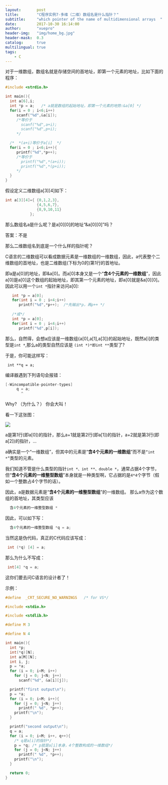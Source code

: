 ```yaml
---
layout:       post
title:        "C程序实例7-多维（二维）数组名是什么指针？"
subtitle:     "which pointer of the name of multidimensional arrays  "
date:         2017-10-30 16:14:00
author:       "xuepro"
header-img:   "img/home_bg.jpg"
header-mask:  0.3
catalog:      true
multilingual: true
tags:
    - C
---
```


对于一维数组，数组名就是存储空间的首地址，即第一个元素的地址，比如下面的程序：
```c
#include <strdio.h>

int main(){
  int a[6],i;
  int *p = a;   /* a就是数组的起始地址，即第一个元素的地势:&a[0] */
  for(i = 0 ; i<6;i++)
     scanf("%d",&a[i]); 
     /*等价于
       scanf("%d",a+i); 
       scanf("%d",p+i); 
     */  

  /*  *(a+i)等价于a[i]  */
  for(i = 0 ; i<6;i++){
     printf("%d",*p++);   
     /*等价于
       printf("%d",*(a+i)); 
       printf("%d",*(p+i)); 
     */ 
  }  
}
```

假设定义二维数组a[3][4]如下：
```c
int a[3][4]={ {0,1,2,3}, 
              {4,5,6,7},
              {8,9,10,11}
           };
```
那么数组名a是什么呢？是a[0][0]的地址“&a[0][0]”吗？

答案：不是

那么二维数组名到底是一个什么样的指针呢？

C语言的二维数组可以看成数据元素是一维数组的一维数组，因此，a代表整个二维数组的首地址，也是二维数组(下标为0的)第1行的首地址。

即a是a[0]的地址，即&a[0]。而a[0]本身又是一个“**含4个元素的一维数组**”，因此a[0]是a[0]这个数组的起始地址，即其第一个元素的地址，即a[0]就是&a[0][0]。因此可以用一个```int *```指针来访问a[0]:
```c
   int *p = a[0];
   for(int i = 0 ; i<4;i++)
      printf("%d",*p++);  /*先输出*p，再p++ */
  
   /*或*/
   int *p = a[0];
   for(int i = 0 ; i<4;i++)
      printf("%d",p[i]);
```
那么，自然得，会想a应该是一维数组{a[0],a[1],a[3]}的起始地址，既然a[i]的类型是```int *```,那么a的类型自然应该是 ```(int *)*即int **```类型了?

于是，你可能这样写：
```
 int **q = a;  
```
编译器遇到下列语句会报错：
```c
[-Wincompatible-pointer-types]
     q = a;
       ^
```

Why? （为什么？） 你会大叫！

看一下这张图：

![](http://c.biancheng.net/cpp/uploads/allimg/120129/adsws3453rgtrt.gif)

a是第1行(即a[0])的指针，那么a+1就是第2行(即a[1])的指针，a+2就是第3行(即a[2])的指针，...

a确实是一个“一维数组”，但其中的元素是“**含4个元素的一维数组**”而不是```“int *”```类型的元素。

我们知道不管是什么类型的指针```int *、int **、double *```，通常占据4个字节，但“**含4个元素的一维整型数组**”本身就是一种类型啊，它占据的是```4*4```个字节（假如一个整数占4个字节的话）。

因此，a是数据元素是“**含4个元素的一维整型数组**”的一维数组。
那么a作为这个数组的首地址，其类型应该
```c
  含4个元素的一维整型数组 *
```
因此，可以如下写：
```c
  含4个元素的一维整型数组 *q = a; 
```

当然这是伪代码，真正的C代码应该写成：
```c
 int (*q) [4] = a;
```
那么为什么不写成：
```c
 int[4] *q = a;
```
这你们要去问C语言的设计者了！



示例：

```c
#define  _CRT_SECURE_NO_WARNINGS   /* for VS*/

#include <stdio.h>

#include <stdlib.h>

#define M 3

#define N 4

int main(){
  int *p;
  int(*q)[N];
  int a[M][N];
  int i, j;
  p = *a;
  for (i = 0; i<M; i++)
    for (j = 0; j<N; j++)
      scanf("%d", &a[i][j]);

  printf("first output\n");
  p = *a;
  for (i = 0; i<M; i++){
    for (j = 0; j<N; j++)
      printf(" %d", *p++);
    printf("\n");
  }

  printf("second output\n");
  q = a;
  for (i = 0; i<M; i++, q++){
    /* q是a[i]的指针*/
    p = *q; /* p就是a[i]本身，4个整数构成的一维数组*/
    for (j = 0; j<N; j++)
      printf(" %d", *p++);
    printf("\n");
  }

  return 0;
}
```



